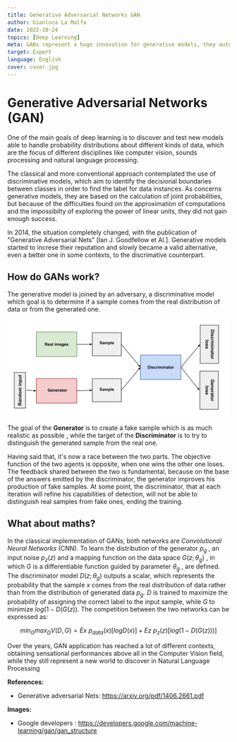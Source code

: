 ```yaml
---
title: Generative Adversarial Networks GAN
author: Gianluca La Malfa
date: 2022-10-24
topics: [Deep Learning]
meta: GANs represent a huge innovation for generative models, they automatically learn and discover patterns in data inputs, generating plausible outputs based on the original dataset.
target: Expert
language: English
cover: cover.jpg
---
```


# Generative Adversarial Networks (GAN)

One of the main goals of deep learning is to discover and test new models able to handle probability distributions about different kinds of data, which are the focus of different disciplines like computer vision, sounds processing and natural language processing.

The classical and more conventional approach contemplated the use of discriminative models, which aim to identify the decisional boundaries between classes in order to find the label for data instances.
As concerns generative models, they are based on the calculation of joint probabilities, but because of the difficulties found on the approximation of computations and the impossibilty of exploring the power of linear units, they did not gain enough success.

In 2014, the situation completely changed, with the publication of "Generative Adversarial Nets" [Ian J. Goodfellow et Al.].
Generative models started to increse their reputation and slowly became a valid alternative, even a better one in some contexts, to the discrimative counterpart.

## How do GANs work?
The generative model is joined by an adversary, a discriminative model which goal is to determine if a sample comes from the real distribution of data or from the generated one.

![GAN architecture](./gan_diagram.svg)

The goal of the **Generator** is to create a fake sample which is as much realistic as possible , while the target of the **Discriminator** is to try to distinguish the generated sample from the real one.

Having said that, it's now a race between the two parts. The objective function of the two agents is opposite, when one wins the other one loses. The feedback shared between the two is fundamental, because on the base of the answers emitted by the discriminator, the generator improves his production of fake samples.
At some point, the discriminator, that at each iteration will refine his capabilities of detection, will not be able to distinguish real samples from fake ones, ending the training.

## What about maths?

In the classical implementation of GANs, both networks are *Convolutional Neural Networks* (CNN).
To learn the distribution of the generator $p_g$ , an input noise $p_z(z)$ and a mapping function on the data space $G(z;\theta_g)$ , in which $G$ is a differentiable function guided by parameter $\theta_g$ , are defined.
The discriminator model $D(z;\theta_g)$ outputs a scalar, which represents the probability that the sample $x$ comes from the real distribution of data rather than from the distribution of generated data $p_g$.
$D$ is trained to maximize the probability of assigning the correct label to the input sample, while $G$ to minimize $log(1-D(G(z))$.
The competition between the two networks can be expressed as:

$$ 
min_Gmax_D V(D,G) = E{x~p_{data}(x)}[logD(x)] + E{z~p_z(z)}[log(1-D(G(z)))] 
$$

Over the years, GAN application has reached a lot of different contexts, obtaining sensational performances above all in the Computer Vision field, while they still represent a new world to discover in Natural Language Processing

**References:** 

- Generative adversarial Nets: https://arxiv.org/pdf/1406.2661.pdf


**Images:**

- Google developers : https://developers.google.com/machine-learning/gan/gan_structure
